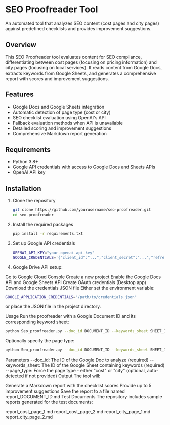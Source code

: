 # SEO Proofreader Tool

An automated tool that analyzes SEO content (cost pages and city pages) against predefined checklists and provides improvement suggestions.

## Overview

This SEO Proofreader tool evaluates content for SEO compliance, differentiating between cost pages (focusing on pricing information) and city pages (focusing on local services). It reads content from Google Docs, extracts keywords from Google Sheets, and generates a comprehensive report with scores and improvement suggestions.

## Features

- Google Docs and Google Sheets integration
- Automatic detection of page type (cost or city)
- SEO checklist evaluation using OpenAI's API
- Fallback evaluation methods when API is unavailable
- Detailed scoring and improvement suggestions
- Comprehensive Markdown report generation

## Requirements

- Python 3.8+
- Google API credentials with access to Google Docs and Sheets APIs
- OpenAI API key

## Installation

1. Clone the repository
   ```bash
   git clone https://github.com/yourusername/seo-proofreader.git
   cd seo-proofreader
   ```

2. Install the required packages
   ```bash   
   pip install -r requirements.txt
   ```

3. Set up Google API credentials
   ```bash
   OPENAI_API_KEY="your-openai-api-key"
   GOOGLE_CREDENTIALS='{"client_id":"...","client_secret":"...","refresh_token":"..."}'

4. Google Drive API setup:

Go to Google Cloud Console
Create a new project
Enable the Google Docs API and Google Sheets API
Create OAuth credentials (Desktop app)
Download the credentials JSON file
Either set the environment variable:
   ```bash
   GOOGLE_APPLICATION_CREDENTIALS="/path/to/credentials.json"
   ```
   or place the JSON file in the project directory.

Usage
Run the proofreader with a Google Document ID and its corresponding keyword sheet:
```bash
python Seo_proofreader.py --doc_id DOCUMENT_ID --keywords_sheet SHEET_ID
```
Optionally specify the page type:
```bash
python Seo_proofreader.py --doc_id DOCUMENT_ID --keywords_sheet SHEET_ID --page_type cost
```

Parameters
--doc_id: The ID of the Google Doc to analyze (required)
--keywords_sheet: The ID of the Google Sheet containing keywords (required)
--page_type: Force the page type - either "cost" or "city" (optional, auto-detected if not provided)
Output
The tool will:

Generate a Markdown report with the checklist scores
Provide up to 5 improvement suggestions
Save the report to a file named report_DOCUMENT_ID.md
Test Documents
The repository includes sample reports generated for the test documents:

report_cost_page_1.md
report_cost_page_2.md
report_city_page_1.md
report_city_page_2.md